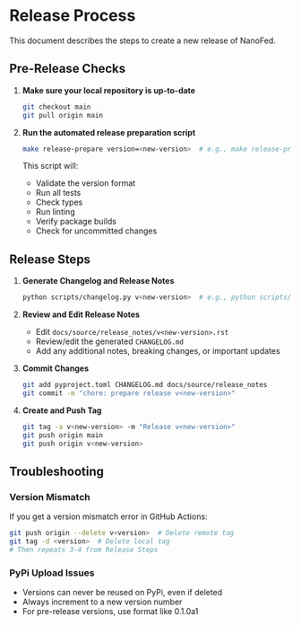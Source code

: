 # Release Process

This document describes the steps to create a new release of NanoFed.

## Pre-Release Checks

1. **Make sure your local repository is up-to-date**
    ```bash
    git checkout main
    git pull origin main
    ```

2. **Run the automated release preparation script**

    ```bash
    make release-prepare version=<new-version>  # e.g., make release-prepare version=0.1.3
    ```
    This script will:
    - Validate the version format
    - Run all tests
    - Check types
    - Run linting
    - Verify package builds
    - Check for uncommitted changes

## Release Steps

1. **Generate Changelog and Release Notes**

    ```bash
    python scripts/changelog.py v<new-version>  # e.g., python scripts/changelog.py v0.1.3
    ```

2. **Review and Edit Release Notes**
    - Edit `docs/source/release_notes/v<new-version>.rst`
    - Review/edit the generated `CHANGELOG.md`
    - Add any additional notes, breaking changes, or important updates

3. **Commit Changes**

    ```bash
    git add pyproject.toml CHANGELOG.md docs/source/release_notes
    git commit -m "chore: prepare release v<new-version>"
    ```

4. **Create and Push Tag**

    ```bash
    git tag -a v<new-version> -m "Release v<new-version>"
    git push origin main
    git push origin v<new-version>
    ```

## Troubleshooting

### Version Mismatch

If you get a version mismatch error in GitHub Actions:

```bash
git push origin --delete v<version>  # Delete remote tag
git tag -d <version>  # Delete local tag
# Then repeats 3-4 from Release Steps
```

### PyPi Upload Issues

- Versions can never be reused on PyPi, even if deleted
- Always increment to a new version number
- For pre-release versions, use format like 0.1.0a1
